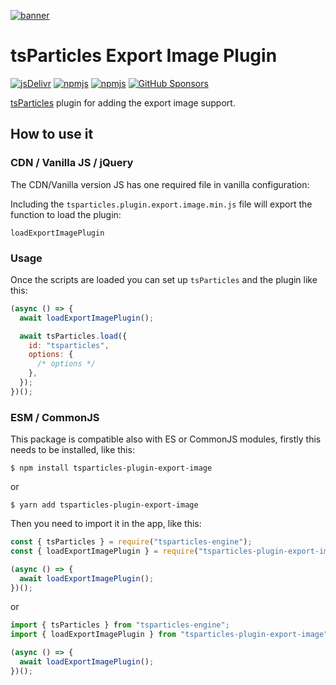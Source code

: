 [![banner](https://particles.js.org/images/banner3.png)](https://particles.js.org)

# tsParticles Export Image Plugin

[![jsDelivr](https://data.jsdelivr.com/v1/package/npm/tsparticles-plugin-export-image/badge)](https://www.jsdelivr.com/package/npm/tsparticles-plugin-export-image)
[![npmjs](https://badge.fury.io/js/tsparticles-plugin-export-image.svg)](https://www.npmjs.com/package/tsparticles-plugin-export-image)
[![npmjs](https://img.shields.io/npm/dt/tsparticles-plugin-export-image)](https://www.npmjs.com/package/tsparticles-plugin-export-image) [![GitHub Sponsors](https://img.shields.io/github/sponsors/matteobruni)](https://github.com/sponsors/matteobruni)

[tsParticles](https://github.com/matteobruni/tsparticles) plugin for adding the export image support.

## How to use it

### CDN / Vanilla JS / jQuery

The CDN/Vanilla version JS has one required file in vanilla configuration:

Including the `tsparticles.plugin.export.image.min.js` file will export the function to load the plugin:

```text
loadExportImagePlugin
```

### Usage

Once the scripts are loaded you can set up `tsParticles` and the plugin like this:

```javascript
(async () => {
  await loadExportImagePlugin();

  await tsParticles.load({
    id: "tsparticles",
    options: {
      /* options */
    },
  });
})();
```

### ESM / CommonJS

This package is compatible also with ES or CommonJS modules, firstly this needs to be installed, like this:

```shell
$ npm install tsparticles-plugin-export-image
```

or

```shell
$ yarn add tsparticles-plugin-export-image
```

Then you need to import it in the app, like this:

```javascript
const { tsParticles } = require("tsparticles-engine");
const { loadExportImagePlugin } = require("tsparticles-plugin-export-image");

(async () => {
  await loadExportImagePlugin();
})();
```

or

```javascript
import { tsParticles } from "tsparticles-engine";
import { loadExportImagePlugin } from "tsparticles-plugin-export-image";

(async () => {
  await loadExportImagePlugin();
})();
```
